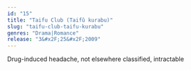 ```yaml
---
id: "15"
title: "Taifu Club (Taifû kurabu)"
slug: "taifu-club-taifu-kurabu"
genres: "Drama|Romance"
release: "3&#x2F;25&#x2F;2009"
---
```


Drug-induced headache, not elsewhere classified, intractable

